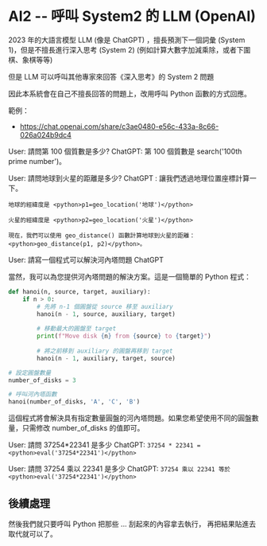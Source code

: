 # AI2 -- 呼叫 System2 的 LLM (OpenAI)

2023 年的大語言模型 LLM (像是 ChatGPT) ，擅長預測下一個詞彙 (System 1)，但是不擅長進行深入思考 (System 2) (例如計算大數字加減乘除，或者下圍棋、象棋等等)

但是 LLM 可以呼叫其他專家來回答《深入思考》的 System 2 問題

因此本系統會在自己不擅長回答的問題上，改用呼叫 Python 函數的方式回應。

範例：

* https://chat.openai.com/share/c3ae0480-e56c-433a-8c66-026a024b9dc4

User: 請問第 100 個質數是多少?
ChatGPT: 第 100 個質數是 <python>search('100th prime number')</python>。

User: 請問地球到火星的距離是多少?
ChatGPT : 
    讓我們透過地理位置座標計算一下。

    地球的經緯度是 <python>p1=geo_location('地球')</python>

    火星的經緯度是 <python>p2=geo_location('火星')</python>

    現在，我們可以使用 geo_distance() 函數計算地球到火星的距離：<python>geo_distance(p1, p2)</python>。

User: 請寫一個程式可以解決河內塔問題
ChatGPT

當然，我可以為您提供河內塔問題的解決方案。這是一個簡單的 Python 程式：

```py
def hanoi(n, source, target, auxiliary):
    if n > 0:
        # 先將 n-1 個圓盤從 source 移至 auxiliary
        hanoi(n - 1, source, auxiliary, target)
        
        # 移動最大的圓盤至 target
        print(f"Move disk {n} from {source} to {target}")
        
        # 將之前移到 auxiliary 的圓盤再移到 target
        hanoi(n - 1, auxiliary, target, source)

# 設定圓盤數量
number_of_disks = 3

# 呼叫河內塔函數
hanoi(number_of_disks, 'A', 'C', 'B')
```

這個程式將會解決具有指定數量圓盤的河內塔問題。如果您希望使用不同的圓盤數量，只需修改 number_of_disks 的值即可。

User: 請問 37254*22341 是多少
ChatGPT: `37254 * 22341 = <python>eval('37254*22341')</python>`

User: 請問 37254 乘以 22341 是多少
ChatGPT: `37254 乘以 22341 等於 <python>eval('37254*22341')</python>`

## 後續處理

然後我們就只要呼叫 Python 把那些 <python>...</python> 刮起來的內容拿去執行，
再把結果貼進去取代就可以了。

